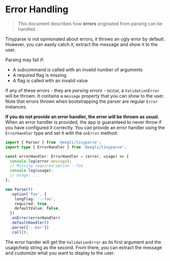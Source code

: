 # Error Handling

> This document describes how **errors** originated from parsing can be handled.

Tinyparse is not opinionated about errors, it throws an ugly error by default. However, you can easily catch it, extract the message and show it to the user.

Parsing may fail if:

- A subcommand is called with an invalid number of arguments
- A required flag is missing
- A flag is called with an invalid value

If any of these errors - they are _parsing errors_ - occur, a `ValidationError` will be thrown. It contains a `message` property that you can show to the user. Note that errors thrown when bootstrapping the parser are regular `Error` instances.

**If you do not provide an error handler, the error will be thrown as usual.** When an error handler is provided, the app is guaranteed to never throw if you have configured it correctly. You can provide an error handler using the `ErrorHandler` type and set it with the `onError` method:

```ts
import { Parser } from '@eegli/tinyparse';
import type { ErrorHandler } from '@eegli/tinyparse';

const errorHandler: ErrorHandler = (error, usage) => {
  console.log(error.message);
  // Missing required option --foo
  console.log(usage);
  // Usage: ...
};

new Parser()
  .option('foo', {
    longFlag: '--foo',
    required: true,
    defaultValue: false,
  })
  .onError(errorHandler)
  .defaultHandler()
  .parse(['--bar'])
  .call();
```

The error hander will get the `ValidationError` as its first argument and the usage/help string as the second. From there, you can extract the message and customize what you want to display to the user.
